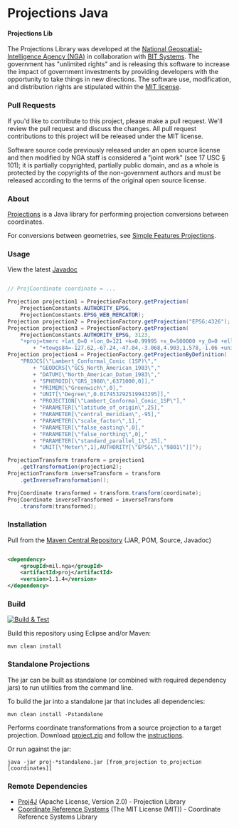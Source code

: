# Projections Java

#### Projections Lib ####

The Projections Library was developed at the [National Geospatial-Intelligence Agency (NGA)](http://www.nga.mil/) in collaboration with [BIT Systems](https://www.caci.com/bit-systems/). The government has "unlimited rights" and is releasing this software to increase the impact of government investments by providing developers with the opportunity to take things in new directions. The software use, modification, and distribution rights are stipulated within the [MIT license](http://choosealicense.com/licenses/mit/).

### Pull Requests ###
If you'd like to contribute to this project, please make a pull request. We'll review the pull request and discuss the changes. All pull request contributions to this project will be released under the MIT license.

Software source code previously released under an open source license and then modified by NGA staff is considered a "joint work" (see 17 USC § 101); it is partially copyrighted, partially public domain, and as a whole is protected by the copyrights of the non-government authors and must be released according to the terms of the original open source license.

### About ###

[Projections](http://ngageoint.github.io/projections-java/) is a Java library for performing projection conversions between coordinates.

For conversions between geometries, see [Simple Features Projections](https://ngageoint.github.io/simple-features-proj-java/).

### Usage ###

View the latest [Javadoc](http://ngageoint.github.io/projections-java/docs/api/)

```java

// ProjCoordinate coordinate = ...

Projection projection1 = ProjectionFactory.getProjection(
    ProjectionConstants.AUTHORITY_EPSG,
    ProjectionConstants.EPSG_WEB_MERCATOR);
Projection projection2 = ProjectionFactory.getProjection("EPSG:4326");
Projection projection3 = ProjectionFactory.getProjection(
    ProjectionConstants.AUTHORITY_EPSG, 3123,
    "+proj=tmerc +lat_0=0 +lon_0=121 +k=0.99995 +x_0=500000 +y_0=0 +ellps=clrk66 "
        + "+towgs84=-127.62,-67.24,-47.04,-3.068,4.903,1.578,-1.06 +units=m +no_defs");
Projection projection4 = ProjectionFactory.getProjectionByDefinition(
    "PROJCS[\"Lambert_Conformal_Conic (1SP)\","
        + "GEODCRS[\"GCS_North_American_1983\","
        + "DATUM[\"North_American_Datum_1983\","
        + "SPHEROID[\"GRS_1980\",6371000,0]],"
        + "PRIMEM[\"Greenwich\",0],"
        + "UNIT[\"Degree\",0.017453292519943295]],"
        + "PROJECTION[\"Lambert_Conformal_Conic_1SP\"],"
        + "PARAMETER[\"latitude_of_origin\",25],"
        + "PARAMETER[\"central_meridian\",-95],"
        + "PARAMETER[\"scale_factor\",1],"
        + "PARAMETER[\"false_easting\",0],"
        + "PARAMETER[\"false_northing\",0],"
        + "PARAMETER[\"standard_parallel_1\",25],"
        + "UNIT[\"Meter\",1],AUTHORITY[\"EPSG\",\"9801\"]]");

ProjectionTransform transform = projection1
    .getTransformation(projection2);
ProjectionTransform inverseTransform = transform
    .getInverseTransformation();

ProjCoordinate transformed = transform.transform(coordinate);
ProjCoordinate inverseTransformed = inverseTransform
    .transform(transformed);

```

### Installation ###

Pull from the [Maven Central Repository](http://search.maven.org/#artifactdetails|mil.nga|proj|1.1.4|jar) (JAR, POM, Source, Javadoc)

```xml

<dependency>
    <groupId>mil.nga</groupId>
    <artifactId>proj</artifactId>
    <version>1.1.4</version>
</dependency>

```

### Build ###

[![Build & Test](https://github.com/ngageoint/projections-java/workflows/Build%20&%20Test/badge.svg)](https://github.com/ngageoint/projections-java/actions/workflows/build-test.yml)

Build this repository using Eclipse and/or Maven:

    mvn clean install

### Standalone Projections ###

The jar can be built as standalone (or combined with required dependency jars) to run utilities from the command line.

To build the jar into a standalone jar that includes all dependencies:

    mvn clean install -Pstandalone

Performs coordinate transformations from a source projection to a target projection. Download [project.zip](https://github.com/ngageoint/projections-java/releases/latest/download/project.zip) and follow the [instructions](script/project/).

Or run against the jar:

    java -jar proj-*standalone.jar [from_projection to_projection [coordinates]]

### Remote Dependencies ###

* [Proj4J](https://github.com/locationtech/proj4j) (Apache License, Version 2.0) - Projection Library
* [Coordinate Reference Systems](https://github.com/ngageoint/coordinate-reference-systems-java) (The MIT License (MIT)) - Coordinate Reference Systems Library
